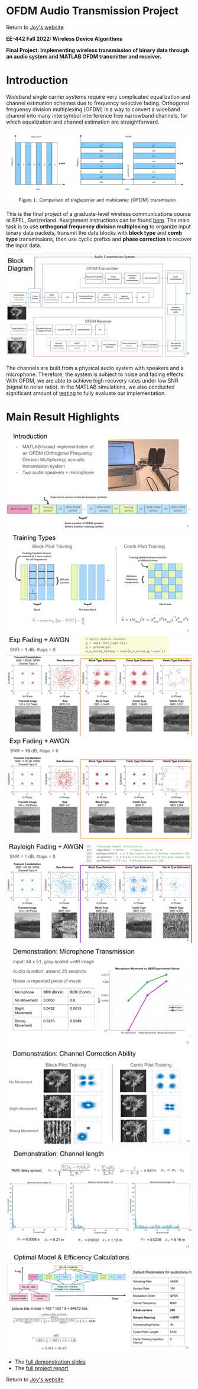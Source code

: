 # OFDM Audio Transmission Project

Return to [Joy's website](https://joyyeh2002.github.io/engineering.html)

**EE-442 Fall 2022: Wireless Device Algorithms**

**Final Project: Implementing wireless transmission of binary data through an audio system and MATLAB OFDM transmitter and receiver.**

# Introduction
Wideband single carrier systems require very complicated equalization and channel estimation schemes due to frequency selective fading. Orthogonal frequency division multiplexing (OFDM) is a way to convert a wideband channel into many intersymbol interference free narrowband channels, for which equalization and channel estimation are straightforward.

![](/info/OFDM_comparisons.PNG)

This is the final project of a graduate-level wireless communications course at EPFL, Switzerland. Assignment instructions can be found [here](OFDM_Project_Instructions.pdf). The main task is to use **orthogonal frequency division multiplexing** to organize input binary data packets, transmit the data blocks with **block type** and **comb type** transmissions, then use cyclic prefixs and **phase correction** to recover the input data.

![](/info/block_diagram.PNG)

The channels are built from a physical audio system with speakers and a microphone. Therefore, the system is subject to noise and fading effects. With OFDM, we are able to achieve high recovery rates under low SNR (signal to noise ratio). In the MATLAB simulations, we also conducted significant amount of [testing](https://github.com/JoyYeh2002/OFDM_Final_Project/tree/main/Chu_Miao_Yeh_OFDM_Project_Code) to fully evaluate our implementation.

# Main Result Highlights

![](/info/demo01.PNG)
![](/info/demo02.PNG)
![](/info/demo03.PNG)
![](/info/demo04.PNG)
![](/info/demo05.PNG)
![](/info/demo06.PNG)
![](/info/demo07.PNG)
![](/info/demo08.PNG)
![](/info/demo09.PNG)

- The [full demonstration slides](https://github.com/JoyYeh2002/OFDM_Final_Project/blob/main/Chu_Miao_Yeh_OFDM_Project_Presentation_PDF.pdf)
- The [full project report](https://github.com/JoyYeh2002/OFDM_Final_Project/blob/main/Chu_Miao_Yeh_OFDM_Project_Report.pdf)

Return to [Joy's website](https://joyyeh2002.github.io/engineering.html) 
